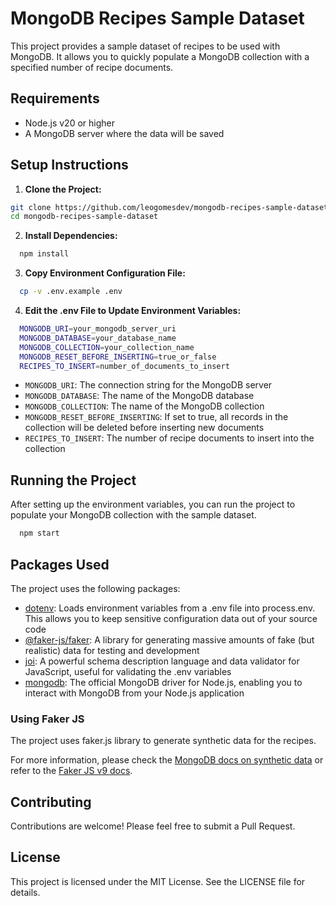 # MongoDB Recipes Sample Dataset

This project provides a sample dataset of recipes to be used with MongoDB. It allows you to quickly populate a MongoDB collection with a specified number of recipe documents.

## Requirements

- Node.js v20 or higher
- A MongoDB server where the data will be saved

## Setup Instructions

1. **Clone the Project:**

```bash
git clone https://github.com/leogomesdev/mongodb-recipes-sample-dataset.git
cd mongodb-recipes-sample-dataset
```

2. **Install Dependencies:**

```bash
  npm install
```

3. **Copy Environment Configuration File:**

```bash
  cp -v .env.example .env
```

4. **Edit the .env File to Update Environment Variables:**

```bash
  MONGODB_URI=your_mongodb_server_uri
  MONGODB_DATABASE=your_database_name
  MONGODB_COLLECTION=your_collection_name
  MONGODB_RESET_BEFORE_INSERTING=true_or_false
  RECIPES_TO_INSERT=number_of_documents_to_insert
```

- `MONGODB_URI`: The connection string for the MongoDB server
- `MONGODB_DATABASE`: The name of the MongoDB database
- `MONGODB_COLLECTION`: The name of the MongoDB collection
- `MONGODB_RESET_BEFORE_INSERTING`: If set to true, all records in the collection will be deleted before inserting new documents
- `RECIPES_TO_INSERT`: The number of recipe documents to insert into the collection

## Running the Project

After setting up the environment variables, you can run the project to populate your MongoDB collection with the sample dataset.

```bash
  npm start
```

## Packages Used

The project uses the following packages:

- [dotenv](https://www.npmjs.com/package/dotenv): Loads environment variables from a .env file into process.env. This allows you to keep sensitive configuration data out of your source code
- [@faker-js/faker](https://www.npmjs.com/package/@faker-js/faker): A library for generating massive amounts of fake (but realistic) data for testing and development
- [joi](https://www.npmjs.com/package/joi): A powerful schema description language and data validator for JavaScript, useful for validating the .env variables
- [mongodb](https://www.npmjs.com/package/mongodb): The official MongoDB driver for Node.js, enabling you to interact with MongoDB from your Node.js application

### Using Faker JS

The project uses faker.js library to generate synthetic data for the recipes.

For more information, please check the [MongoDB docs on synthetic data](https://www.mongodb.com/docs/atlas/synthetic-data/) or refer to the [Faker JS v9 docs](https://v9.fakerjs.dev/api/food.html).

## Contributing

Contributions are welcome! Please feel free to submit a Pull Request.

## License

This project is licensed under the MIT License. See the LICENSE file for details.
